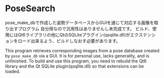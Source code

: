 # PoseSearch

pose_make_dbで作成した姿勢データベースからGUIを通じて対応する画像を取り出すプログラム
自分用なので汎用性はありませんし未完成です。
ビルド、使用にはQt6ライブラリの他にQtのSQLiteプラグイン(qsqlite.dll)がエクステンションをロード出来るよう、ビルドしなおす必要があります。

This program retrieves corresponding images from a pose database created by `pose_make_db` via a GUI.
It is for personal use, lacks generality, and is unfinished.
To build and use this program, you need to rebuild the Qt6 library and the Qt SQLite plugin(qsqlite.dll) so that extensions can be loaded.
